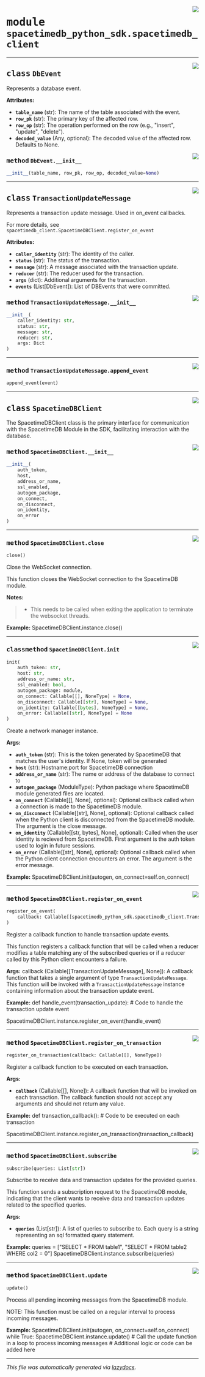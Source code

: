 <!-- markdownlint-disable -->

<a href="..\spacetimedb_python_sdk\spacetimedb_client.py#L0"><img align="right" style="float:right;" src="https://img.shields.io/badge/-source-cccccc?style=flat-square"></a>

# <kbd>module</kbd> `spacetimedb_python_sdk.spacetimedb_client`






---

<a href="..\spacetimedb_python_sdk\spacetimedb_client.py#L10"><img align="right" style="float:right;" src="https://img.shields.io/badge/-source-cccccc?style=flat-square"></a>

## <kbd>class</kbd> `DbEvent`
Represents a database event. 



**Attributes:**
 
 - <b>`table_name`</b> (str):  The name of the table associated with the event. 
 - <b>`row_pk`</b> (str):  The primary key of the affected row. 
 - <b>`row_op`</b> (str):  The operation performed on the row (e.g., "insert", "update", "delete"). 
 - <b>`decoded_value`</b> (Any, optional):  The decoded value of the affected row. Defaults to None. 

<a href="..\spacetimedb_python_sdk\spacetimedb_client.py#L20"><img align="right" style="float:right;" src="https://img.shields.io/badge/-source-cccccc?style=flat-square"></a>

### <kbd>method</kbd> `DbEvent.__init__`

```python
__init__(table_name, row_pk, row_op, decoded_value=None)
```









---

<a href="..\spacetimedb_python_sdk\spacetimedb_client.py#L56"><img align="right" style="float:right;" src="https://img.shields.io/badge/-source-cccccc?style=flat-square"></a>

## <kbd>class</kbd> `TransactionUpdateMessage`
Represents a transaction update message. Used in on_event callbacks. 

For more details, see `spacetimedb_client.SpacetimeDBClient.register_on_event` 



**Attributes:**
 
 - <b>`caller_identity`</b> (str):  The identity of the caller. 
 - <b>`status`</b> (str):  The status of the transaction. 
 - <b>`message`</b> (str):  A message associated with the transaction update. 
 - <b>`reducer`</b> (str):  The reducer used for the transaction. 
 - <b>`args`</b> (dict):  Additional arguments for the transaction. 
 - <b>`events`</b> (List[DbEvent]):  List of DBEvents that were committed. 

<a href="..\spacetimedb_python_sdk\spacetimedb_client.py#L70"><img align="right" style="float:right;" src="https://img.shields.io/badge/-source-cccccc?style=flat-square"></a>

### <kbd>method</kbd> `TransactionUpdateMessage.__init__`

```python
__init__(
    caller_identity: str,
    status: str,
    message: str,
    reducer: str,
    args: Dict
)
```








---

<a href="..\spacetimedb_python_sdk\spacetimedb_client.py#L35"><img align="right" style="float:right;" src="https://img.shields.io/badge/-source-cccccc?style=flat-square"></a>

### <kbd>method</kbd> `TransactionUpdateMessage.append_event`

```python
append_event(event)
```






---

<a href="..\spacetimedb_python_sdk\spacetimedb_client.py#L78"><img align="right" style="float:right;" src="https://img.shields.io/badge/-source-cccccc?style=flat-square"></a>

## <kbd>class</kbd> `SpacetimeDBClient`
The SpacetimeDBClient class is the primary interface for communication with the SpacetimeDB Module in the SDK, facilitating interaction with the database. 

<a href="..\spacetimedb_python_sdk\spacetimedb_client.py#L107"><img align="right" style="float:right;" src="https://img.shields.io/badge/-source-cccccc?style=flat-square"></a>

### <kbd>method</kbd> `SpacetimeDBClient.__init__`

```python
__init__(
    auth_token,
    host,
    address_or_name,
    ssl_enabled,
    autogen_package,
    on_connect,
    on_disconnect,
    on_identity,
    on_error
)
```








---

<a href="..\spacetimedb_python_sdk\spacetimedb_client.py#L149"><img align="right" style="float:right;" src="https://img.shields.io/badge/-source-cccccc?style=flat-square"></a>

### <kbd>method</kbd> `SpacetimeDBClient.close`

```python
close()
```

Close the WebSocket connection. 

This function closes the WebSocket connection to the SpacetimeDB module. 



**Notes:**

> - This needs to be called when exiting the application to terminate the websocket threads. 
>

**Example:**
  SpacetimeDBClient.instance.close() 

---

<a href="..\spacetimedb_python_sdk\spacetimedb_client.py#L86"><img align="right" style="float:right;" src="https://img.shields.io/badge/-source-cccccc?style=flat-square"></a>

### <kbd>classmethod</kbd> `SpacetimeDBClient.init`

```python
init(
    auth_token: str,
    host: str,
    address_or_name: str,
    ssl_enabled: bool,
    autogen_package: module,
    on_connect: Callable[[], NoneType] = None,
    on_disconnect: Callable[[str], NoneType] = None,
    on_identity: Callable[[bytes], NoneType] = None,
    on_error: Callable[[str], NoneType] = None
)
```

Create a network manager instance. 



**Args:**
 
 - <b>`auth_token`</b> (str):  This is the token generated by SpacetimeDB that matches the user's identity. If None, token will be generated 
 - <b>`host`</b> (str):  Hostname:port for SpacetimeDB connection 
 - <b>`address_or_name`</b> (str):  The name or address of the database to connect to 
 - <b>`autogen_package`</b> (ModuleType):  Python package where SpacetimeDB module generated files are located.             
 - <b>`on_connect`</b> (Callable[[], None], optional):  Optional callback called when a connection is made to the SpacetimeDB module. 
 - <b>`on_disconnect`</b> (Callable[[str], None], optional):  Optional callback called when the Python client is disconnected from the SpacetimeDB module. The argument is the close message. 
 - <b>`on_identity`</b> (Callable[[str, bytes], None], optional):  Called when the user identity is recieved from SpacetimeDB. First argument is the auth token used to login in future sessions. 
 - <b>`on_error`</b> (Callable[[str], None], optional):  Optional callback called when the Python client connection encounters an error. The argument is the error message. 



**Example:**
 SpacetimeDBClient.init(autogen, on_connect=self.on_connect) 

---

<a href="..\spacetimedb_python_sdk\spacetimedb_client.py#L203"><img align="right" style="float:right;" src="https://img.shields.io/badge/-source-cccccc?style=flat-square"></a>

### <kbd>method</kbd> `SpacetimeDBClient.register_on_event`

```python
register_on_event(
    callback: Callable[[spacetimedb_python_sdk.spacetimedb_client.TransactionUpdateMessage], NoneType]
)
```

Register a callback function to handle transaction update events. 

This function registers a callback function that will be called when a reducer modifies a table matching any of the subscribed queries or if a reducer called by this Python client encounters a failure. 



**Args:**
  callback (Callable[[TransactionUpdateMessage], None]):  A callback function that takes a single argument of type `TransactionUpdateMessage`.  This function will be invoked with a `TransactionUpdateMessage` instance containing information  about the transaction update event.         



**Example:**
  def handle_event(transaction_update):  # Code to handle the transaction update event 

 SpacetimeDBClient.instance.register_on_event(handle_event) 

---

<a href="..\spacetimedb_python_sdk\spacetimedb_client.py#L184"><img align="right" style="float:right;" src="https://img.shields.io/badge/-source-cccccc?style=flat-square"></a>

### <kbd>method</kbd> `SpacetimeDBClient.register_on_transaction`

```python
register_on_transaction(callback: Callable[[], NoneType])
```

Register a callback function to be executed on each transaction. 



**Args:**
 
 - <b>`callback`</b> (Callable[[], None]):  A callback function that will be invoked on each transaction.  The callback function should not accept any arguments and should not return any value. 



**Example:**
 def transaction_callback():  # Code to be executed on each transaction 

SpacetimeDBClient.instance.register_on_transaction(transaction_callback) 

---

<a href="..\spacetimedb_python_sdk\spacetimedb_client.py#L164"><img align="right" style="float:right;" src="https://img.shields.io/badge/-source-cccccc?style=flat-square"></a>

### <kbd>method</kbd> `SpacetimeDBClient.subscribe`

```python
subscribe(queries: List[str])
```

Subscribe to receive data and transaction updates for the provided queries. 

This function sends a subscription request to the SpacetimeDB module, indicating that the client wants to receive data and transaction updates related to the specified queries. 



**Args:**
 
 - <b>`queries`</b> (List[str]):  A list of queries to subscribe to. Each query is a string representing  an sql formatted query statement. 



**Example:**
 queries = ["SELECT * FROM table1", "SELECT * FROM table2 WHERE col2 = 0"] SpacetimeDBClient.instance.subscribe(queries) 

---

<a href="..\spacetimedb_python_sdk\spacetimedb_client.py#L135"><img align="right" style="float:right;" src="https://img.shields.io/badge/-source-cccccc?style=flat-square"></a>

### <kbd>method</kbd> `SpacetimeDBClient.update`

```python
update()
```

Process all pending incoming messages from the SpacetimeDB module. 

NOTE: This function must be called on a regular interval to process incoming messages. 



**Example:**
  SpacetimeDBClient.init(autogen, on_connect=self.on_connect)  while True:  SpacetimeDBClient.instance.update()  # Call the update function in a loop to process incoming messages  # Additional logic or code can be added here 




---

_This file was automatically generated via [lazydocs](https://github.com/ml-tooling/lazydocs)._
